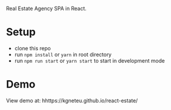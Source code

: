 Real Estate Agency SPA in React.

# Setup
- clone this repo
- run `npm install` or `yarn` in root directory
- run `npm run start` or `yarn start` to start in development mode

# Demo
View demo at: hhttps://kgneteu.github.io/react-estate/
